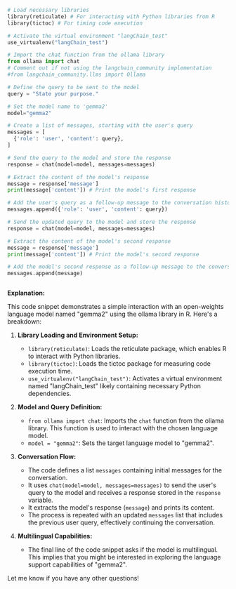 ```python
# Load necessary libraries
library(reticulate) # For interacting with Python libraries from R
library(tictoc) # For timing code execution

# Activate the virtual environment "langChain_test"
use_virtualenv("langChain_test") 

# Import the chat function from the ollama library
from ollama import chat
# Comment out if not using the langchain_community implementation
#from langchain_community.llms import Ollama

# Define the query to be sent to the model
query = "State your purpose."

# Set the model name to 'gemma2'
model="gemma2"

# Create a list of messages, starting with the user's query
messages = [
  {'role': 'user', 'content': query},
]

# Send the query to the model and store the response
response = chat(model=model, messages=messages)

# Extract the content of the model's response
message = response['message']
print(message['content']) # Print the model's first response

# Add the user's query as a follow-up message to the conversation history
messages.append({'role': 'user', 'content': query})

# Send the updated query to the model and store the response
response = chat(model=model, messages=messages)

# Extract the content of the model's second response
message = response['message']
print(message['content']) # Print the model's second response

# Add the model's second response as a follow-up message to the conversation history
messages.append(message) 



```

**Explanation:**

This code snippet demonstrates a simple interaction with an open-weights language model named "gemma2" using the ollama library in R. Here's a breakdown:

1. **Library Loading and Environment Setup:**
   - `library(reticulate)`: Loads the reticulate package, which enables R to interact with Python libraries.
   - `library(tictoc)`: Loads the tictoc package for measuring code execution time. 
   - `use_virtualenv("langChain_test")`: Activates a virtual environment named "langChain_test" likely containing necessary Python dependencies.

2. **Model and Query Definition:**
   -  `from ollama import chat`: Imports the `chat` function from the ollama library. This function is used to interact with the chosen language model.
   - `model = "gemma2"`: Sets the target language model to "gemma2".

3. **Conversation Flow:**
   - The code defines a list `messages` containing initial messages for the conversation.
   - It uses `chat(model=model, messages=messages)` to send the user's query to the model and receives a response stored in the `response` variable. 
   - It extracts the model's response (`message`) and prints its content.
   - The process is repeated with an updated `messages` list that includes the previous user query, effectively continuing the conversation.

4. **Multilingual Capabilities:**
   - The final line of the code snippet asks if the model is multilingual. This implies that you might be interested in exploring the language support capabilities of "gemma2". 



Let me know if you have any other questions!
